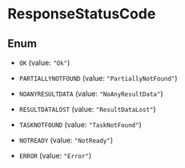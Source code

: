 

# ResponseStatusCode

## Enum


* `OK` (value: `"Ok"`)

* `PARTIALLYNOTFOUND` (value: `"PartiallyNotFound"`)

* `NOANYRESULTDATA` (value: `"NoAnyResultData"`)

* `RESULTDATALOST` (value: `"ResultDataLost"`)

* `TASKNOTFOUND` (value: `"TaskNotFound"`)

* `NOTREADY` (value: `"NotReady"`)

* `ERROR` (value: `"Error"`)



